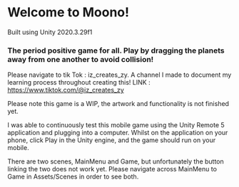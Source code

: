 # Welcome to Moono! 

Built using Unity 2020.3.29f1

### The period positive game for all. Play by dragging the planets away from one another to avoid collision!


Please navigate to tik Tok : iz_creates_zy. A channel I made to document my learning process throughout creating this! LINK : https://www.tiktok.com/@iz_creates_zy


Please note this game is a WIP, the artwork and functionality is not finished yet.

I was able to continuously test this mobile game using the Unity Remote 5 application and plugging into a computer. Whilst on the application on your phone, click Play in the Unity engine, and the game should run on your mobile. 

There are two scenes, MainMenu and Game, but unfortunately the button linking the two does not work yet. Please navigate across MainMenu to Game in Assets/Scenes in order to see both. 
